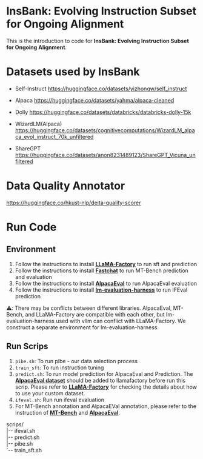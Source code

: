 # InsBank: Evolving Instruction Subset for Ongoing Alignment

This is the introduction to code for **InsBank: Evolving Instruction Subset for Ongoing Alignment**.

# Datasets used by InsBank

- Self-Instruct https://huggingface.co/datasets/yizhongw/self_instruct

- Alpaca https://huggingface.co/datasets/yahma/alpaca-cleaned

- Dolly https://huggingface.co/datasets/databricks/databricks-dolly-15k

- WizardLM(Alpaca) https://huggingface.co/datasets/cognitivecomputations/WizardLM_alpaca_evol_instruct_70k_unfiltered

- ShareGPT https://huggingface.co/datasets/anon8231489123/ShareGPT_Vicuna_unfiltered

# Data Quality Annotator

https://huggingface.co/hkust-nlp/deita-quality-scorer

# Run Code

## Environment

1. Follow the instructions to install [**LLaMA-Factory**](https://github.com/hiyouga/LLaMA-Factory/tree/main) to run sft and prediction
2. Follow the instructions to install [**Fastchat**](https://github.com/lm-sys/FastChat/tree/main)  to run MT-Bench prediction and evaluation
3. Follow the instructions to install [**AlpacaEval**](https://github.com/tatsu-lab/alpaca_eval)  to run AlpacaEval evaluation
4. Follow the instructions to install [**lm-evaluation-harness**](https://github.com/EleutherAI/lm-evaluation-harness) to run IFEval prediction

⚠️: There may be conflicts between different libraries. AlpacaEval, MT-Bench, and LLaMA-Factory are compatible with each other, but lm-evaluation-harness used with vllm can conflict with LLaMA-Factory. We construct a separate environment for lm-evaluation-harness.

## Run Scrips

1. `pibe.sh`: To run pibe - our data selection process
2. `train_sft`: To run instruction tuning
3. `predict.sh`: To run model prediction for AlpacaEval and Prediction. The [**AlpacaEval dataset**](https://huggingface.co/datasets/tatsu-lab/alpaca_eval/blob/main/alpaca_eval.json) should be added to llamafactory before run this scrip. Please refer to [**LLaMA-Factory**](https://github.com/hiyouga/LLaMA-Factory/tree/main) for checking the details about how to use your custom dataset.
4. `ifeval.sh`: Run run ifeval evaluation
5. For MT-Bench annotation and AlpacaEVal annotation, please refer to the instruction of [**MT-Bench**](https://github.com/lm-sys/FastChat/tree/main/fastchat/llm_judge) and [**AlpacaEval**](https://github.com/tatsu-lab/alpaca_eval).

scrips/ \
|-- ifeval.sh \
|-- predict.sh \
|-- pibe.sh \
`-- train_sft.sh